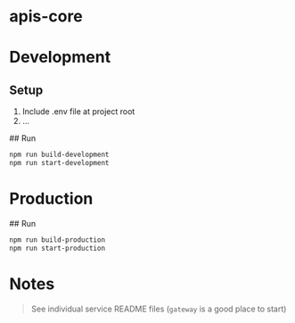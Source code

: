 # apis-core


# Development


## Setup


1. Include .env file at project root
2. ...


## Run


```bash
npm run build-development
npm run start-development
```


# Production


## Run


```bash
npm run build-production
npm run start-production
```


# Notes

> See individual service README files
> (`gateway` is a good place to start)
